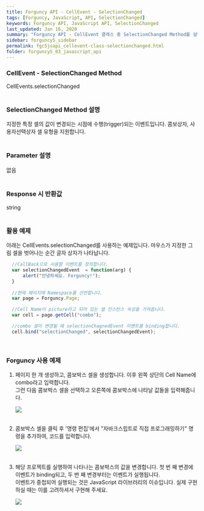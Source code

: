```yaml
---
title: Forguncy API - CellEvent - SelectionChanged
tags: [Forguncy, JavaScript, API, SelectionChanged]
keywords: Forguncy API, JavaScript API, SelectionChanged
last_updated: Jan 16, 2020
summary: "Forguncy API - CellEvent 클래스 중 SelectionChanged Method를 설명합니다."
sidebar: forguncy5_sidebar
permalink: fgc5jsapi_cellevent-class-selectionchanged.html
folder: forguncy5_03_javascript_api
---
```


### CellEvent - SelectionChanged Method
CellEvents.selectionChanged
<br /><br />

### SelectionChanged Method 설명
지정한 특정 셀의 값이 변경되는 시점에 수행(trigger)되는 이벤트입니다. 콤보상자, 사용자선택상자 셀 유형을 지원합니다.
<br /><br />

### Parameter 설명
없음
<br /><br />

### Response 시 반환값
string
<br /><br />

### 활용 예제
아래는 CellEvents.selectionChanged를 사용하는 예제입니다. 마우스가 지정한 그림 셀을 벗어나는 순간 글자 상자가 나타납니다.
<br />

~~~javascript
  //CallBack으로 사용할 이벤트를 정의합니다.
  var selectionChangedEvent  = function(arg) {
      alert("안녕하세요. Forguncy!");
  }
  
  //현재 페이지에 Namespace를 선언합니다.
  var page = Forguncy.Page;

  //Cell Name이 picture라고 되어 있는 셀 인스턴스 속성을 가져옵니다.
  var cell = page.getCell("combo");

  //combo 셀이 변경될 때 selectionChagnedEvent 이벤트를 binding합니다.
  cell.bind("selectionChanged", selectionChangedEvent);
~~~

<br />

### Forguncy 사용 예제

1. 페이지 한 개 생성하고, 콤보박스 셀을 생성합니다. 이후 왼쪽 상단의 Cell Name에 combo라고 입력합니다.<br />
  그런 다음 콤보박스 셀을 선택하고 오른쪽에 콤보박스에 나타날 값들을 입력해줍니다.

    ![]({{site.url}}/images/forguncy5/ex-ss_cellevent-selectionchanged01.png)
    <br /><br />

2. 콤보박스 셀을 클릭 후 '명령 편집'에서 "자바크스립트로 직접 프로그래밍하기" 명령을 추가하여, 코드를 입력합니다.

    ![]({{site.url}}/images/forguncy5/ex-ss_cellevent-selectionchanged02.png)
    <br /><br />

3. 해당 프로젝트를 실행하여 나타나는 콤보박스의 값을 변경합니다. 첫 번 째 변경에 이벤트가 binding되고, 두 번 째 변경부터는 이벤트가 실행됩니다.<br />
  이벤트가 중첩되어 실행되는 것은 JavaScript 라이브러리의 이슈입니다. 실제 구현하실 때는 이를 고려하셔서 구현해 주세요.

    ![]({{site.url}}/images/forguncy5/ex-ss_cellevent-selectionchanged03.gif)

<br /><br />
